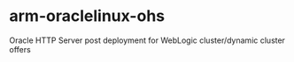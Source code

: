 # arm-oraclelinux-ohs
Oracle HTTP Server post deployment for WebLogic cluster/dynamic cluster offers
